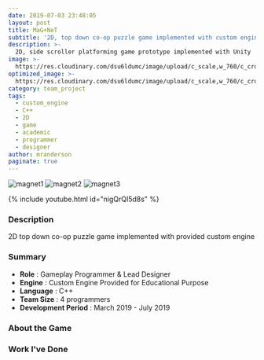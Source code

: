```yaml
---
date: 2019-07-03 23:48:05
layout: post
title: MaG+NeT
subtitle: '2D, top down co-op puzzle game implemented with custom engine'
description: >-
  2D, side scroller platforming game prototype implemented with Unity
image: >-
  https://res.cloudinary.com/dsu6ldumc/image/upload/c_scale,w_760/c_crop,h_399,w_760/v1681352497/Project/MaG%2BNeT/SDL_Example_fps_142_2023-04-12_19-16-50.mp4_000006040_hxdm1i.png
optimized_image: >-
  https://res.cloudinary.com/dsu6ldumc/image/upload/c_scale,w_760/c_crop,h_399,w_760/v1681352497/Project/MaG%2BNeT/SDL_Example_fps_142_2023-04-12_19-16-50.mp4_000006040_hxdm1i.png
category: team_project
tags:
  - custom_engine
  - C++
  - 2D
  - game
  - academic
  - programmer
  - designer
author: mranderson
paginate: true
---
```

![magnet1](https://res.cloudinary.com/dsu6ldumc/image/upload/v1681352497/Project/MaG%2BNeT/SDL_Example_fps_142_2023-04-12_19-16-50.mp4_000006040_hxdm1i.png)
![magnet2](https://res.cloudinary.com/dsu6ldumc/image/upload/v1681352497/Project/MaG%2BNeT/SDL_Example_fps_142_2023-04-12_19-16-50.mp4_000016353_s9ezhb.png)
![magnet3](https://res.cloudinary.com/dsu6ldumc/image/upload/v1681352497/Project/MaG%2BNeT/SDL_Example_fps_142_2023-04-12_19-16-50.mp4_000033186_qn0dus.png)

{% include youtube.html id="nigQrQI5d8s" %}

### Description
2D top down co-op puzzle game implemented with provided custom engine

### Summary
* **Role** :  Gameplay Programmer & Lead Designer
* **Engine** : Custom Engine Provided for Educational Purpose
* **Language** : C++
* **Team Size** : 4 programmers 
* **Development Period** : March 2019 - July 2019


### About the Game



### Work I've Done
